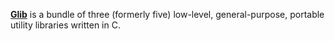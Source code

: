 [**Glib**](https://docs.gtk.org/glib/) is a bundle of three (formerly five) low-level, general-purpose, portable utility libraries written in C.
